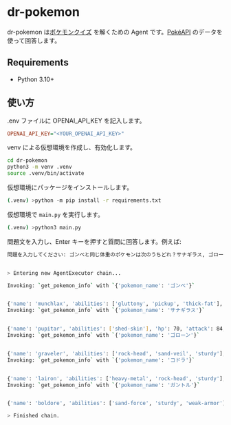 # dr-pokemon

dr-pokemon は[ポケモンクイズ](https://quizgenerator.net/quizhoster/files/da570e40c908928e6c94eb1e7eaf812c/) を解くための Agent です。[PokéAPI](https://pokeapi.co/) のデータを使って回答します。

## Requirements

* Python 3.10+

## 使い方

.env ファイルに OPENAI_API_KEY を記入します。

```ini
OPENAI_API_KEY="<YOUR_OPENAI_API_KEY>"
```

venv による仮想環境を作成し、有効化します。

```bash
cd dr-pokemon
python3 -m venv .venv
source .venv/bin/activate
```

仮想環境にパッケージをインストールします。

```bash
(.venv) >python -m pip install -r requirements.txt
```

仮想環境で `main.py` を実行します。

```bash
(.venv) >python3 main.py
```

問題文を入力し、Enter キーを押すと質問に回答します。例えば:

```bash
問題を入力してください: ゴンベと同じ体重のポケモンは次のうちどれ？サナギラス, ゴローン, コドラ, ガントル


> Entering new AgentExecutor chain...

Invoking: `get_pokemon_info` with `{'pokemon_name': 'ゴンベ'}`


{'name': 'munchlax', 'abilities': ['gluttony', 'pickup', 'thick-fat'], 'hp': 135, 'attack': 85, 'special-attack': 40, 'defense': 40, 'special-defense': 85, 'types': ['normal'], 'weight': 1050}
Invoking: `get_pokemon_info` with `{'pokemon_name': 'サナギラス'}`


{'name': 'pupitar', 'abilities': ['shed-skin'], 'hp': 70, 'attack': 84, 'special-attack': 65, 'defense': 70, 'special-defense': 70, 'types': ['ground', 'rock'], 'weight': 1520}
Invoking: `get_pokemon_info` with `{'pokemon_name': 'ゴローン'}`


{'name': 'graveler', 'abilities': ['rock-head', 'sand-veil', 'sturdy'], 'hp': 55, 'attack': 95, 'special-attack': 45, 'defense': 115, 'special-defense': 45, 'types': ['ground', 'rock'], 'weight': 1050}
Invoking: `get_pokemon_info` with `{'pokemon_name': 'コドラ'}`


{'name': 'lairon', 'abilities': ['heavy-metal', 'rock-head', 'sturdy'], 'hp': 60, 'attack': 90, 'special-attack': 50, 'defense': 140, 'special-defense': 50, 'types': ['rock', 'steel'], 'weight': 1200}
Invoking: `get_pokemon_info` with `{'pokemon_name': 'ガントル'}`


{'name': 'boldore', 'abilities': ['sand-force', 'sturdy', 'weak-armor'], 'hp': 70, 'attack': 105, 'special-attack': 50, 'defense': 105, 'special-defense': 40, 'types': ['rock'], 'weight': 1020}ゴンベと同じ体重のポケモンは「ゴローン」です。

> Finished chain.
```
